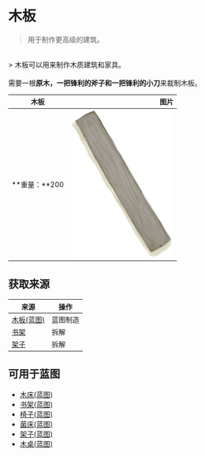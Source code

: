 # 木板  
> 用于制作更高级的建筑。  
<br>  
> 木板可以用来制作木质建筑和家具。<br><br>需要一根<b>原木，一把锋利的斧子和一把锋利的小刀</b>来裁制木板。  
  
  木板  |   图片   
 ----  |  ----:   
 **重量：**200  |  <img decoding="async" src="Sprite/Plank.png" href="a.md" style="max-width:300px;max-height:300px;">   
  
## 获取来源  
来源  |  操作  
----  |  ----  
[木板(蓝图)](Bp_Planks.md)  |  蓝图制造  
[书架](Bookshelf.md)  |  拆解  
[架子](Shelf.md)  |  拆解  
## 可用于蓝图  
- [木床(蓝图)](Bp_BedWooden.md)  
- [书架(蓝图)](Bp_Bookshelf.md)  
- [椅子(蓝图)](Bp_Chair.md)  
- [菌床(蓝图)](Bp_MushroomBed.md)  
- [架子(蓝图)](Bp_Shelf.md)  
- [木桌(蓝图)](Bp_Table.md)  
  
  
